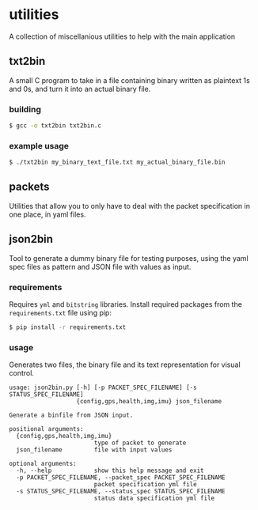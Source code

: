 # utilities

A collection of miscellanious utilities to help with the main application

## txt2bin

A small C program to take in a file containing binary written as plaintext 1s
and 0s, and turn it into an actual binary file.

### building

```bash
$ gcc -o txt2bin txt2bin.c
```

### example usage

```bash
$ ./txt2bin my_binary_text_file.txt my_actual_binary_file.bin
```

## packets

Utilities that allow you to only have to deal with the packet specification in
one place, in yaml files.

## json2bin

Tool to generate a dummy binary file for testing purposes, using the yaml spec files as pattern and JSON file with values as input.

### requirements

Requires `yml` and `bitstring` libraries. Install required packages from the `requirements.txt` file using pip:

```bash
$ pip install -r requirements.txt
```

### usage

Generates two files, the binary file and its text representation for visual control. 

```
usage: json2bin.py [-h] [-p PACKET_SPEC_FILENAME] [-s STATUS_SPEC_FILENAME]
                   {config,gps,health,img,imu} json_filename

Generate a binfile from JSON input.

positional arguments:
  {config,gps,health,img,imu}
                        type of packet to generate
  json_filename         file with input values

optional arguments:
  -h, --help            show this help message and exit
  -p PACKET_SPEC_FILENAME, --packet_spec PACKET_SPEC_FILENAME
                        packet specification yml file
  -s STATUS_SPEC_FILENAME, --status_spec STATUS_SPEC_FILENAME
                        status data specification yml file
```

